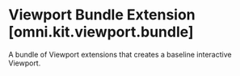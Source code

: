 # Viewport Bundle Extension [omni.kit.viewport.bundle]
A bundle of Viewport extensions that creates a baseline interactive Viewport.
